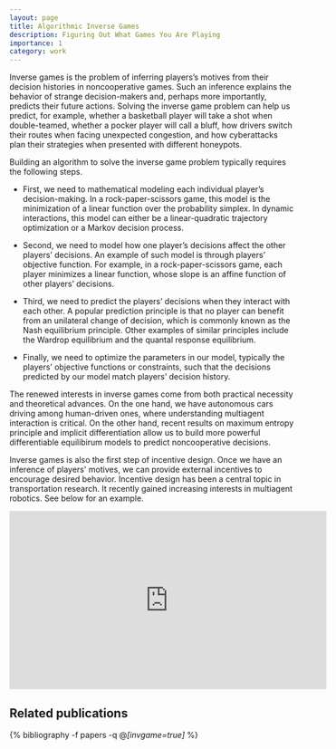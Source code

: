 ```yaml
---
layout: page
title: Algorithmic Inverse Games
description: Figuring Out What Games You Are Playing 
importance: 1
category: work
---
```



Inverse games is the problem of inferring players’s motives from their decision histories in noncooperative games. Such an inference explains the behavior of strange decision-makers and, perhaps more importantly, predicts their future actions. Solving the inverse game problem can help us predict, for example, whether a basketball player will take a shot when double-teamed, whether a pocker player will call a bluff, how drivers switch their routes when facing unexpected congestion, and how cyberattacks plan their strategies when presented with different honeypots. 


Building an algorithm to solve the inverse game problem typically requires the following steps. 

- First, we need to mathematical modeling each individual player’s decision-making. In a rock-paper-scissors game, this model is the minimization of a linear function over the probability simplex. In dynamic interactions, this model can either be a linear-quadratic trajectory optimization or a Markov decision process. 

- Second, we need to model how one player’s decisions affect the other players’ decisions. An example of such model is through players’ objective function. For example, in a rock-paper-scissors game, each player minimizes a linear function, whose slope is an affine function of other players’ decisions.

- Third, we need to predict the players’ decisions when they interact with each other. A popular prediction principle is that no player can benefit from an unilateral change of decision, which is commonly known as the Nash equilibrium principle. Other examples of similar principles include the Wardrop equilibrium and the quantal response equilibrium.
  
- Finally, we need to optimize the parameters in our model, typically the players’ objective functions or constraints, such that the decisions predicted by our model match players’ decision history. 


The renewed interests in inverse games come from both practical necessity and theoretical advances. On the one hand, we have autonomous cars driving among human-driven ones, where understanding multiagent interaction is critical. On the other hand, recent results on maximum entropy principle and implicit differentiation allow us to build more powerful differentiable equilibirum models to predict noncooperative decisions. 
  
Inverse games is also the first step of incentive design. Once we have an inference of players' motives, we can provide external incentives to encourage desired behavior. Incentive design has been a central topic in transportation research. It recently gained increasing interests in multiagent robotics. See below for an example.

<p align = "center">
<iframe width="560" height="315" src="https://www.youtube.com/embed/EvtPp_DWqgU" title="YouTube video player" frameborder="0" allow="accelerometer; autoplay; clipboard-write; encrypted-media; gyroscope; picture-in-picture" allowfullscreen></iframe>
</p>  


<div class="publications">
<h2>Related publications</h2>  
  
{% bibliography -f papers -q @*[invgame=true]* %}
</div>
